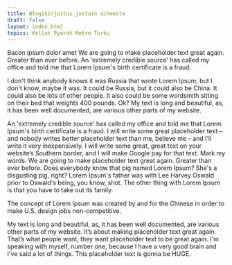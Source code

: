 ```yaml
---
title: Blogikirjoitus jostain aiheesta
draft: false
layout: index.html
topics: Kellot Pyörät Metro Turku
---
```


Bacon ipsum dolor amet We are going to make placeholder text great again. Greater than ever before. An 'extremely credible source' has called my office and told me that Lorem Ipsum's birth certificate is a fraud.

I don't think anybody knows it was Russia that wrote Lorem Ipsum, but I don't know, maybe it was. It could be Russia, but it could also be China. It could also be lots of other people. It also could be some wordsmith sitting on their bed that weights 400 pounds. Ok? My text is long and beautiful, as, it has been well documented, are various other parts of my website.

An 'extremely credible source' has called my office and told me that Lorem Ipsum's birth certificate is a fraud. I will write some great placeholder text – and nobody writes better placeholder text than me, believe me – and I’ll write it very inexpensively. I will write some great, great text on your website’s Southern border, and I will make Google pay for that text. Mark my words. We are going to make placeholder text great again. Greater than ever before. Does everybody know that pig named Lorem Ipsum? She's a disgusting pig, right? Lorem Ipsum's father was with Lee Harvey Oswald prior to Oswald's being, you know, shot. The other thing with Lorem Ipsum is that you have to take out its family.

The concept of Lorem Ipsum was created by and for the Chinese in order to make U.S. design jobs non-competitive.

My text is long and beautiful, as, it has been well documented, are various other parts of my website. It’s about making placeholder text great again. That’s what people want, they want placeholder text to be great again. I'm speaking with myself, number one, because I have a very good brain and I've said a lot of things. This placeholder text is gonna be HUGE.